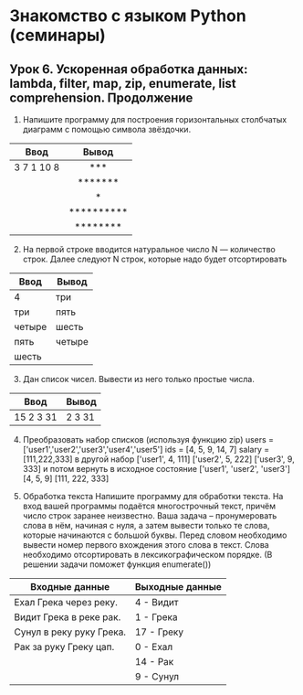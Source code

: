 # Знакомство с языком Python (семинары)

## Урок 6. Ускоренная обработка данных: lambda, filter, map, zip, enumerate, list comprehension. Продолжение

1.	Напишите программу для построения горизонтальных столбчатых диаграмм с помощью символа звёздочки.

|Ввод|Вывод|
|----|:---:
|3 7 1 10 8|***
||*******
||*
||**********
||********

2.	На первой строке вводится натуральное число N — количество строк.
Далее следуют N строк, которые надо будет отсортировать

Ввод|Вывод
----|-------
4|три
три|пять
четыре|шесть
пять|четыре
шесть|

3. Дан список чисел. Вывести из него только простые числа.

Ввод|Вывод
----|------
15 2 3 31|2 3 31

4. Преобразовать набор списков (используя функцию zip)
users = ['user1','user2','user3','user4','user5']
ids = [4, 5, 9, 14, 7]
salary = [111,222,333]
в другой набор 
['user1', 4, 111]
['user2', 5, 222]
['user3', 9, 333]
и потом вернуть в исходное состояние
['user1', 'user2', 'user3']
[4, 5, 9]
[111, 222, 333]

4.	Обработка текста
Напишите программу для обработки текста.
На вход вашей программы подаётся многострочный текст, причём число строк заранее неизвестно.
Ваша задача – пронумеровать слова в нём, начиная с нуля, а затем вывести только те слова, которые начинаются с большой буквы.
Перед словом необходимо вывести номер первого вхождения этого слова в текст.
Слова необходимо отсортировать в лексикографическом порядке. (В решении задачи поможет функция enumerate())

Входные данные|Выходные данные
--------------|---------------
Ехал Грека через реку.|4 - Видит
Видит Грека в реке рак.|1 - Грека
Сунул в реку руку Грека.|17 - Греку
Рак за руку Греку цап.|0 - Ехал
||14 - Рак
||9 - Сунул
